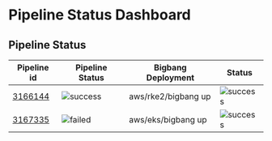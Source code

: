 # Pipeline Status Dashboard
## Pipeline Status
| Pipeline id | Pipeline Status | Bigbang Deployment | Status |
|-------------|-----------------|--------------------|--------|
| [3166144](https://repo1.dso.mil/big-bang/bigbang/-/pipelines/3166144) | ![success](https://img.shields.io/badge/Passed-green?style=flat-square) | aws/rke2/bigbang up | ![success](https://img.shields.io/badge/Passed-green?style=flat-square) |
| [3167335](https://repo1.dso.mil/big-bang/bigbang/-/pipelines/3167335) | ![failed](https://img.shields.io/badge/Failed-red?style=flat-square) | aws/eks/bigbang up | ![success](https://img.shields.io/badge/Passed-green?style=flat-square) |
